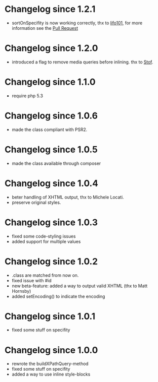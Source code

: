 # Changelog since 1.2.1

* sortOnSpecifity is now working correctly, thx to [lifo101](https://github.com/lifo101),
    for more information see the [Pull Request](https://github.com/tijsverkoyen/CssToInlineStyles/pull/37)

# Changelog since 1.2.0

* introduced a flag to remove media queries before inlining. thx to [Stof](https://github.com/stof).

# Changelog since 1.1.0

* require php 5.3

# Changelog since 1.0.6

* made the class compliant with PSR2.

# Changelog since 1.0.5

* made the class available through composer

# Changelog since 1.0.4

* beter handling of XHTML output, thx to Michele Locati.
* preserve original styles.

# Changelog since 1.0.3

* fixed some code-styling issues
* added support for multiple values

# Changelog since 1.0.2

* .class are matched from now on.
* fixed issue with #id
* new beta-feature: added a way to output valid XHTML (thx to Matt Hornsby)
* added setEncoding() to indicate the encoding

# Changelog since 1.0.1

* fixed some stuff on specifity

# Changelog since 1.0.0

* rewrote the buildXPathQuery-method
* fixed some stuff on specifity
* added a way to use inline style-blocks
